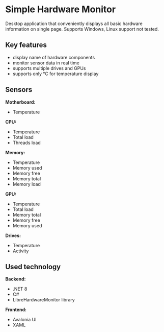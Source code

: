 # Simple Hardware Monitor
Desktop application that conveniently displays all basic hardware information on single page. Supports Windows, Linux support not tested.
## Key features
- display name of hardware components
- monitor sensor data in real time
- supports multiple drives and GPUs
- supports only ℃ for temperature display
## Sensors
**Motherboard:**
- Temperature

**CPU:**
- Temperature
- Total load
- Threads load
  
**Memory:**
- Temperature
- Memory used
- Memory free
- Memory total
- Memory load
  
**GPU:**
- Temperature
- Total load
- Memory total
- Memory free
- Memory used
  
**Drives:**
- Temperature
- Activity
  
## Used technology
**Backend:**
- .NET 8
- C#
- LibreHardwareMonitor library

**Frontend:**
- Avalonia UI
- XAML
